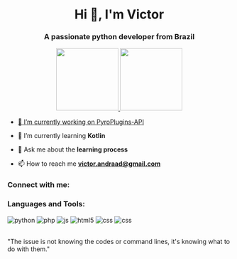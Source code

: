 <h1 align="center">Hi 👋, I'm Victor</h1>
<h3 align="center">A passionate python developer from Brazil</h3>

<div align="center">
  <a href="https://github.com/andradavic">
  <img height="140em" src="https://github-readme-stats.vercel.app/api?username=andradavic&show_icons=true&theme=github_dark&include_all_commits=true&count_private=true"/>
  <img height="140em" src="https://github-readme-stats.vercel.app/api/top-langs/?username=andradavic&layout=compact&langs_count=7&theme=github_dark"/>
</div>

- 🔭 I’m currently working on [PyroPlugins-API]([https://github.com/andradavic/to-do-list-so-que-melhor](https://github.com/PlayerDuvidoso/PyroPlugins-API))

- 🌱 I’m currently learning **Kotlin**

- 💬 Ask me about the **learning process**

- 📫 How to reach me **victor.andraad@gmail.com**

<h3 align="left">Connect with me:</h3>
<p align="left">
</p>

<h3 align="left">Languages and Tools:</h3>
<div style="display: inline_block">
  <img align="center" alt="python" src="https://img.shields.io/badge/Python-14354C?style=for-the-badge&logo=python&logoColor=white" />
  <img align="center" alt="php" src="https://img.shields.io/badge/PHP-777BB4?style=for-the-badge&logo=php&logoColor=white" />
  <img align="center" alt="js" src="https://img.shields.io/badge/JavaScript-F7DF1E?style=for-the-badge&logo=javascript&logoColor=black" />
  <img align="center" alt="html5" src="https://img.shields.io/badge/HTML5-E34F26?style=for-the-badge&logo=html5&logoColor=white" />
  <img align="center" alt="css" src="https://img.shields.io/badge/CSS3-1572B6?style=for-the-badge&logo=css3&logoColor=white" />
  <img align="center" alt="css" src="https://img.shields.io/badge/Vue.js-35495E?style=for-the-badge&logo=vuedotjs&logoColor=4FC08D" />
</div><br/>

"The issue is not knowing the codes or command lines, 
it's knowing what to do with them."
